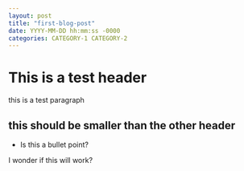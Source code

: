 ```yaml
---
layout: post
title: "first-blog-post"
date: YYYY-MM-DD hh:mm:ss -0000
categories: CATEGORY-1 CATEGORY-2
---
```


# This is a test header

this is a test paragraph

## this should be smaller than the other header

* Is this a bullet point?

I wonder if this will work?


